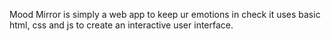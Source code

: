 Mood Mirror is simply a web app to keep ur emotions in check
it uses basic html, css and js to create an interactive user interface.
